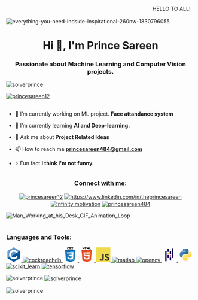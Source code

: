 <marquee behaviour="slide"> HELLO TO ALL! </marquee>

![everything-you-need-indside-inspirational-260nw-1830796055](https://user-images.githubusercontent.com/98515024/151513881-2621d7ef-fb77-47cd-88fe-1bb091107685.jpg)

<h1 align="center">Hi 👋, I'm Prince Sareen</h1>
<h3 align="center">Passionate about Machine Learning and Computer Vision projects.</h3>

<p align="left"> <img src="https://komarev.com/ghpvc/?username=solverprince&label=Profile%20views&color=0e75b6&style=flat" alt="solverprince" /> </p>

<p align="left"> <a href="https://twitter.com/princesareen12" target="blank"><img src="https://img.shields.io/twitter/follow/princesareen12?logo=twitter&style=for-the-badge" alt="princesareen12" /></a> </p>

## 

- 🔭 I’m currently working on ML project. **Face attandance system**

- 🌱 I’m currently learning **AI and Deep-learning.**

- 💬 Ask me about **Project Related Ideas**

- 📫 How to reach me **princesareen484@gmail.com**

- ⚡ Fun fact **I think I'm not funny.**
## 
<h3 align="center">Connect with me:</h3>
<p align="center">
<a href="https://twitter.com/princesareen12" target="blank"><img align="center" src="https://raw.githubusercontent.com/rahuldkjain/github-profile-readme-generator/master/src/images/icons/Social/twitter.svg" alt="princesareen12" height="30" width="40" /></a>
<a href="https://linkedin.com/in/theprincesareen" target="blank"><img align="center" src="https://raw.githubusercontent.com/rahuldkjain/github-profile-readme-generator/master/src/images/icons/Social/linked-in-alt.svg" alt="https://www.linkedin.com/in/theprincesareen" height="30" width="40" /></a>
<a href="https://www.youtube.com/c/UCdrPeyAJAS9C7oQUorbOohw" target="blank"><img align="center" src="https://raw.githubusercontent.com/rahuldkjain/github-profile-readme-generator/master/src/images/icons/Social/youtube.svg" alt="infinity motivation" height="30" width="40" /></a>
<a href="https://www.hackerrank.com/princesareen484" target="blank"><img align="center" src="https://raw.githubusercontent.com/rahuldkjain/github-profile-readme-generator/master/src/images/icons/Social/hackerrank.svg" alt="princesareen484" height="30" width="40" /></a>
</p>


![Man_Working_at_his_Desk_GIF_Animation_Loop](https://user-images.githubusercontent.com/98515024/151519352-24a1977e-67d3-4122-806d-db3f5f0748c4.gif)
# 

<h3 align="left">Languages and Tools:</h3>
<p align="left"> <a href="https://www.cprogramming.com/" target="_blank" rel="noreferrer"> <img src="https://raw.githubusercontent.com/devicons/devicon/master/icons/c/c-original.svg" alt="c" width="40" height="40"/> </a> <a href="https://www.cockroachlabs.com/product/cockroachdb/" target="_blank" rel="noreferrer"> <img src="https://cdn.worldvectorlogo.com/logos/cockroachdb.svg" alt="cockroachdb" width="40" height="40"/> </a> <a href="https://www.w3schools.com/css/" target="_blank" rel="noreferrer"> <img src="https://raw.githubusercontent.com/devicons/devicon/master/icons/css3/css3-original-wordmark.svg" alt="css3" width="40" height="40"/> </a> <a href="https://www.w3.org/html/" target="_blank" rel="noreferrer"> <img src="https://raw.githubusercontent.com/devicons/devicon/master/icons/html5/html5-original-wordmark.svg" alt="html5" width="40" height="40"/> </a> <a href="https://developer.mozilla.org/en-US/docs/Web/JavaScript" target="_blank" rel="noreferrer"> <img src="https://raw.githubusercontent.com/devicons/devicon/master/icons/javascript/javascript-original.svg" alt="javascript" width="40" height="40"/> </a> <a href="https://www.mathworks.com/" target="_blank" rel="noreferrer"> <img src="https://upload.wikimedia.org/wikipedia/commons/2/21/Matlab_Logo.png" alt="matlab" width="40" height="40"/> </a> <a href="https://opencv.org/" target="_blank" rel="noreferrer"> <img src="https://www.vectorlogo.zone/logos/opencv/opencv-icon.svg" alt="opencv" width="40" height="40"/> </a> <a href="https://pandas.pydata.org/" target="_blank" rel="noreferrer"> <img src="https://raw.githubusercontent.com/devicons/devicon/2ae2a900d2f041da66e950e4d48052658d850630/icons/pandas/pandas-original.svg" alt="pandas" width="40" height="40"/> </a> <a href="https://www.python.org" target="_blank" rel="noreferrer"> <img src="https://raw.githubusercontent.com/devicons/devicon/master/icons/python/python-original.svg" alt="python" width="40" height="40"/> </a> <a href="https://scikit-learn.org/" target="_blank" rel="noreferrer"> <img src="https://upload.wikimedia.org/wikipedia/commons/0/05/Scikit_learn_logo_small.svg" alt="scikit_learn" width="40" height="40"/> </a> <a href="https://www.tensorflow.org" target="_blank" rel="noreferrer"> <img src="https://www.vectorlogo.zone/logos/tensorflow/tensorflow-icon.svg" alt="tensorflow" width="40" height="40"/> </a> </p>



<p><img align="left" src="https://github-readme-stats.vercel.app/api/top-langs?username=solverprince&show_icons=true&locale=en&layout=compact" alt="solverprince" /></p>


<p>&nbsp;<img align="center" src="https://github-readme-stats.vercel.app/api?username=solverprince&show_icons=true&locale=en" alt="solverprince" /></p>


<p><img align="center" src="https://github-readme-streak-stats.herokuapp.com/?user=solverprince&" alt="solverprince" /></p>

